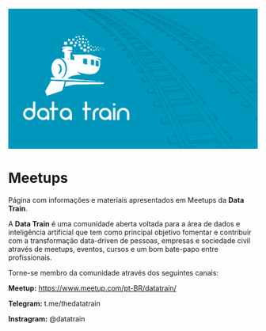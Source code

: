 ![Data_Train](https://github.com/TheDataTrain/Meetups/blob/master/Data_Train.jpeg)

# Meetups
Página com informações e materiais apresentados em Meetups da **Data Train**.

A **Data Train** é uma comunidade aberta voltada para a área de dados e inteligência artificial que tem como principal objetivo fomentar e contribuir com a transformação data-driven de pessoas, empresas e sociedade civil através de meetups, eventos, cursos e um bom bate-papo entre profissionais.

Torne-se membro da comunidade através dos seguintes canais:

**Meetup:** https://www.meetup.com/pt-BR/datatrain/

**Telegram:** t.me/thedatatrain

**Instragram:** @datatrain
